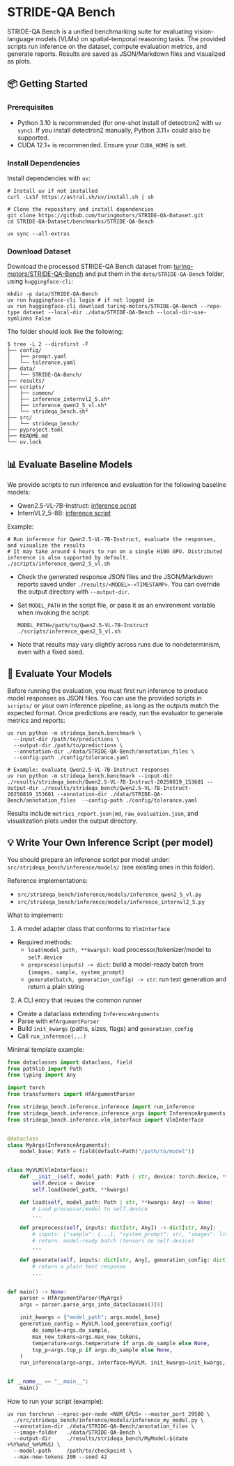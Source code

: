 # STRIDE-QA Bench

STRIDE-QA Bench is a unified benchmarking suite for evaluating vision-language models (VLMs) on spatial-temporal reasoning tasks.
The provided scripts run inference on the dataset, compute evaluation metrics, and generate reports.
Results are saved as JSON/Markdown files and visualized as plots.

## 📦 Getting Started

### Prerequisites

- Python 3.10 is recommended (for one-shot install of detectron2 with `uv sync`).
  If you install detectron2 manually, Python 3.11+ could also be supported.
- CUDA 12.1+ is recommended. Ensure your `CUDA_HOME` is set.

### Install Dependencies

Install dependencies with `uv`:

```shell
# Install uv if not installed
curl -LsSf https://astral.sh/uv/install.sh | sh

# Clone the repository and install dependencies
git clone https://github.com/turingmotors/STRIDE-QA-Dataset.git
cd STRIDE-QA-Dataset/benchmarks/STRIDE-QA-Bench

uv sync --all-extras
```

### Download Dataset

Download the processed STRIDE-QA Bench dataset from [turing-motors/STRIDE-QA-Bench](https://huggingface.co/datasets/turing-motors/STRIDE-QA-Bench) and put them in the `data/STRIDE-QA-Bench` folder, using `huggingface-cli`:

```shell
mkdir -p data/STRIDE-QA-Bench
uv run huggingface-cli login # if not logged in
uv run huggingface-cli download turing-motors/STRIDE-QA-Bench --repo-type dataset --local-dir ./data/STRIDE-QA-Bench --local-dir-use-symlinks False
```

The folder should look like the following:

```shell
$ tree -L 2 --dirsfirst -F
├── config/
│   ├── prompt.yaml
│   └── tolerance.yaml
├── data/
│   └── STRIDE-QA-Bench/
├── results/
├── scripts/
│   ├── common/
│   ├── inference_internvl2_5.sh*
│   ├── inference_qwen2_5_vl.sh*
│   └── strideqa_bench.sh*
├── src/
│   └── strideqa_bench/
├── pyproject.toml
├── README.md
└── uv.lock
```

## 📊 Evaluate Baseline Models

We provide scripts to run inference and evaluation for the following baseline models:

- Qwen2.5-VL-7B-Instruct: [inference script](./scripts/inference_qwen2_5_vl.sh)
- InternVL2_5-8B: [inference script](./scripts/inference_internvl2_5.sh)

Example:

```shell
# Run inference for Qwen2.5-VL-7B-Instruct, evaluate the responses, and visualize the results
# It may take around 4 hours to run on a single H100 GPU. Distributed inference is also supported by default.
./scripts/inference_qwen2_5_vl.sh
```

- Check the generated response JSON files and the JSON/Markdown reports saved under `./results/<MODEL>-<TIMESTAMP>`. You can override the output directory with `--output-dir`.
- Set `MODEL_PATH` in the script file, or pass it as an environment variable when invoking the script:

    ```shell
    MODEL_PATH=/path/to/Qwen2.5-VL-7B-Instruct ./scripts/inference_qwen2_5_vl.sh
    ```

- Note that results may vary slightly across runs due to nondeterminism, even with a fixed seed.

## 🧪 Evaluate Your Models

Before running the evaluation, you must first run inference to produce model responses as JSON files. You can use the provided scripts in `scripts/` or your own inference pipeline, as long as the outputs match the expected format. Once predictions are ready, run the evaluator to generate metrics and reports:

```shell
uv run python -m strideqa_bench.benchmark \
  --input-dir /path/to/predictions \
  --output-dir /path/to/predictions \
  --annotation-dir ./data/STRIDE-QA-Bench/annotation_files \
  --config-path ./config/tolerance.yaml

# Example: evaluate Qwen2.5-VL-7B-Instruct responses
uv run python -m strideqa_bench.benchmark --input-dir ./results/strideqa_bench/Qwen2.5-VL-7B-Instruct-20250819_153601 --output-dir ./results/strideqa_bench/Qwen2.5-VL-7B-Instruct-20250819_153601 --annotation-dir ./data/STRIDE-QA-Bench/annotation_files  --config-path ./config/tolerance.yaml
```

Results include `metrics_report.json|md`, `raw_evaluation.json`, and visualization plots under the output directory.


## 💡 Write Your Own Inference Script (per model)

You should prepare an inference script per model under:
`src/strideqa_bench/inference/models/` (see existing ones in this folder).

Reference implementations:

- `src/strideqa_bench/inference/models/inference_qwen2_5_vl.py`
- `src/strideqa_bench/inference/models/inference_internvl2_5.py`

What to implement:

1) A model adapter class that conforms to `VlmInterface`

- Required methods:
  - `load(model_path, **kwargs)`: load processor/tokenizer/model to `self.device`
  - `preprocess(inputs) -> dict`: build a model-ready batch from `{images, sample, system_prompt}`
  - `generate(batch, generation_config) -> str`: run text generation and return a plain string

2) A CLI entry that reuses the common runner

- Create a dataclass extending `InferenceArguments`
- Parse with `HfArgumentParser`
- Build `init_kwargs` (paths, sizes, flags) and `generation_config`
- Call `run_inference(...)`

Minimal template example:

```python
from dataclasses import dataclass, field
from pathlib import Path
from typing import Any

import torch
from transformers import HfArgumentParser

from strideqa_bench.inference.inference import run_inference
from strideqa_bench.inference.inference_args import InferenceArguments
from strideqa_bench.inference.vlm_interface import VlmInterface


@dataclass
class MyArgs(InferenceArguments):
    model_base: Path = field(default=Path("/path/to/model"))


class MyVLM(VlmInterface):
    def __init__(self, model_path: Path | str, device: torch.device, **kwargs: Any) -> None:
        self.device = device
        self.load(model_path, **kwargs)

    def load(self, model_path: Path | str, **kwargs: Any) -> None:
        # Load processor/model to self.device
        ...

    def preprocess(self, inputs: dict[str, Any]) -> dict[str, Any]:
        # inputs: {"sample": {...}, "system_prompt": str, "images": list[PIL.Image]}
        # return: model-ready batch (tensors on self.device)
        ...

    def generate(self, inputs: dict[str, Any], generation_config: dict[str, Any]) -> str:
        # return a plain text response
        ...


def main() -> None:
    parser = HfArgumentParser(MyArgs)
    args = parser.parse_args_into_dataclasses()[0]

    init_kwargs = {"model_path": args.model_base}
    generation_config = MyVLM.load_generation_config(
        do_sample=args.do_sample,
        max_new_tokens=args.max_new_tokens,
        temperature=args.temperature if args.do_sample else None,
        top_p=args.top_p if args.do_sample else None,
    )
    run_inference(args=args, interface=MyVLM, init_kwargs=init_kwargs, generation_config=generation_config)


if __name__ == "__main__":
    main()
```

How to run your script (example):

```shell
uv run torchrun --nproc-per-node <NUM_GPUS> --master_port 29500 \
  ./src/strideqa_bench/inference/models/inference_my_model.py \
  --annotation-dir ./data/STRIDE-QA-Bench/annotation_files \
  --image-folder   ./data/STRIDE-QA-Bench \
  --output-dir     ./results/strideqa_bench/MyModel-$(date +%Y%m%d_%H%M%S) \
  --model-path     /path/to/checkpoint \
  --max-new-tokens 200 --seed 42
```
